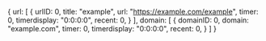 {
    url: [
        {
            urlID: 0,
            title: "example",
            url: "https://example.com/example",
            timer: 0,
            timerdisplay: "0:0:0:0",
            recent: 0,
        }
    ],
    domain: [
        {
            domainID: 0,
            domain: "example.com",
            timer: 0,
            timerdisplay: "0:0:0:0",
            recent: 0,
        }
    ]
}
